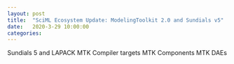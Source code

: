 ```yaml
---
layout: post
title:  "SciML Ecosystem Update: ModelingToolkit 2.0 and Sundials v5"
date:   2020-3-29 10:00:00
categories:
---
```


Sundials 5 and LAPACK
MTK Compiler targets
MTK Components
MTK DAEs
